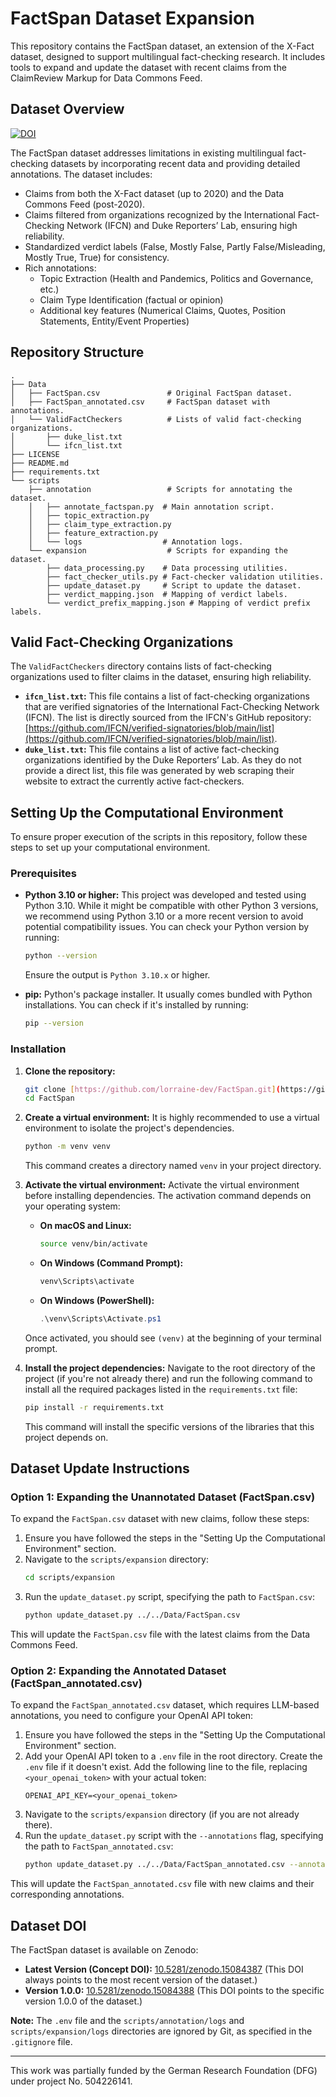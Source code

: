 # FactSpan Dataset Expansion

This repository contains the FactSpan dataset, an extension of the X-Fact dataset, designed to support multilingual fact-checking research. It includes tools to expand and update the dataset with recent claims from the ClaimReview Markup for Data Commons Feed.

## Dataset Overview
[![DOI](https://zenodo.org/badge/DOI/10.5281/zenodo.15084388.svg)](https://doi.org/10.5281/zenodo.15084388)

The FactSpan dataset addresses limitations in existing multilingual fact-checking datasets by incorporating recent data and providing detailed annotations. The dataset includes:

-   Claims from both the X-Fact dataset (up to 2020) and the Data Commons Feed (post-2020).
-   Claims filtered from organizations recognized by the International Fact-Checking Network (IFCN) and Duke Reporters’ Lab, ensuring high reliability.
-   Standardized verdict labels (False, Mostly False, Partly False/Misleading, Mostly True, True) for consistency.
-   Rich annotations:
    - Topic Extraction (Health and Pandemics, Politics and Governance, etc.)
    - Claim Type Identification (factual or opinion)
    - Additional key features (Numerical Claims, Quotes, Position Statements, Entity/Event Properties)

## Repository Structure
```
.
├── Data
│   ├── FactSpan.csv               # Original FactSpan dataset.
│   ├── FactSpan_annotated.csv     # FactSpan dataset with annotations.
│   └── ValidFactCheckers          # Lists of valid fact-checking organizations.
│       ├── duke_list.txt
│       └── ifcn_list.txt
├── LICENSE
├── README.md
├── requirements.txt
└── scripts
    ├── annotation                 # Scripts for annotating the dataset.
    │   ├── annotate_factspan.py  # Main annotation script.
    │   ├── topic_extraction.py
    │   ├── claim_type_extraction.py
    │   ├── feature_extraction.py
    │   └── logs                  # Annotation logs.
    └── expansion                  # Scripts for expanding the dataset.
        ├── data_processing.py    # Data processing utilities.
        ├── fact_checker_utils.py # Fact-checker validation utilities.
        ├── update_dataset.py     # Script to update the dataset.
        ├── verdict_mapping.json  # Mapping of verdict labels.
        └── verdict_prefix_mapping.json # Mapping of verdict prefix labels.
```

## Valid Fact-Checking Organizations

The `ValidFactCheckers` directory contains lists of fact-checking organizations used to filter claims in the dataset, ensuring high reliability.

-   **`ifcn_list.txt`:** This file contains a list of fact-checking organizations that are verified signatories of the International Fact-Checking Network (IFCN). The list is directly sourced from the IFCN's GitHub repository: [https://github.com/IFCN/verified-signatories/blob/main/list](https://github.com/IFCN/verified-signatories/blob/main/list).
-   **`duke_list.txt`:** This file contains a list of active fact-checking organizations identified by the Duke Reporters’ Lab. As they do not provide a direct list, this file was generated by web scraping their website to extract the currently active fact-checkers.

## Setting Up the Computational Environment

To ensure proper execution of the scripts in this repository, follow these steps to set up your computational environment.

### Prerequisites

* **Python 3.10 or higher:** This project was developed and tested using Python 3.10. While it might be compatible with other Python 3 versions, we recommend using Python 3.10 or a more recent version to avoid potential compatibility issues. You can check your Python version by running:
    ```bash
    python --version
    ```
    Ensure the output is `Python 3.10.x` or higher.

* **pip:** Python's package installer. It usually comes bundled with Python installations. You can check if it's installed by running:
    ```bash
    pip --version
    ```

### Installation

1.  **Clone the repository:**
    ```bash
    git clone [https://github.com/lorraine-dev/FactSpan.git](https://github.com/lorraine-dev/FactSpan.git)
    cd FactSpan
    ```

2.  **Create a virtual environment:**
    It is highly recommended to use a virtual environment to isolate the project's dependencies.
    ```bash
    python -m venv venv
    ```
    This command creates a directory named `venv` in your project directory.

3.  **Activate the virtual environment:**
    Activate the virtual environment before installing dependencies. The activation command depends on your operating system:

    * **On macOS and Linux:**
        ```bash
        source venv/bin/activate
        ```

    * **On Windows (Command Prompt):**
        ```bash
        venv\Scripts\activate
        ```

    * **On Windows (PowerShell):**
        ```powershell
        .\venv\Scripts\Activate.ps1
        ```

    Once activated, you should see `(venv)` at the beginning of your terminal prompt.

4.  **Install the project dependencies:**
    Navigate to the root directory of the project (if you're not already there) and run the following command to install all the required packages listed in the `requirements.txt` file:
    ```bash
    pip install -r requirements.txt
    ```
    This command will install the specific versions of the libraries that this project depends on.

## Dataset Update Instructions

### Option 1: Expanding the Unannotated Dataset (FactSpan.csv)

To expand the `FactSpan.csv` dataset with new claims, follow these steps:

1.  Ensure you have followed the steps in the "Setting Up the Computational Environment" section.
2.  Navigate to the `scripts/expansion` directory:
    ```bash
    cd scripts/expansion
    ```
3.  Run the `update_dataset.py` script, specifying the path to `FactSpan.csv`:
    ```bash
    python update_dataset.py ../../Data/FactSpan.csv
    ```

This will update the `FactSpan.csv` file with the latest claims from the Data Commons Feed.

### Option 2: Expanding the Annotated Dataset (FactSpan_annotated.csv)

To expand the `FactSpan_annotated.csv` dataset, which requires LLM-based annotations, you need to configure your OpenAI API token:

1.  Ensure you have followed the steps in the "Setting Up the Computational Environment" section.
2.  Add your OpenAI API token to a `.env` file in the root directory. Create the `.env` file if it doesn't exist. Add the following line to the file, replacing `<your_openai_token>` with your actual token:
    ```
    OPENAI_API_KEY=<your_openai_token>
    ```
3.  Navigate to the `scripts/expansion` directory (if you are not already there).
4.  Run the `update_dataset.py` script with the `--annotations` flag, specifying the path to `FactSpan_annotated.csv`:
    ```bash
    python update_dataset.py ../../Data/FactSpan_annotated.csv --annotations
    ```

This will update the `FactSpan_annotated.csv` file with new claims and their corresponding annotations.

## Dataset DOI

The FactSpan dataset is available on Zenodo:

* **Latest Version (Concept DOI):** [10.5281/zenodo.15084387](https://doi.org/10.5281/zenodo.15084387) (This DOI always points to the most recent version of the dataset.)
* **Version 1.0.0:** [10.5281/zenodo.15084388](https://doi.org/10.5281/zenodo.15084388) (This DOI points to the specific version 1.0.0 of the dataset.)

**Note:** The `.env` file and the `scripts/annotation/logs` and `scripts/expansion/logs` directories are ignored by Git, as specified in the `.gitignore` file.

---

This work was partially funded by the German Research Foundation (DFG) under project No. 504226141.